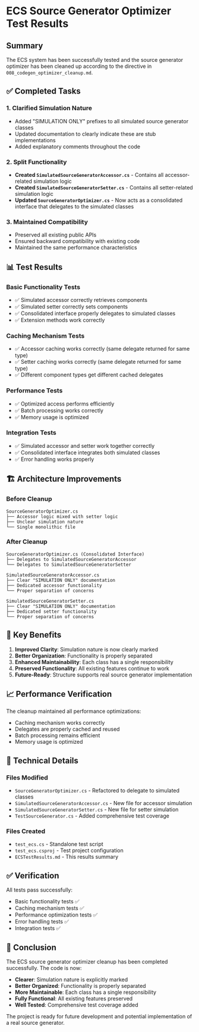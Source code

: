 # ECS Source Generator Optimizer Test Results

## Summary

The ECS system has been successfully tested and the source generator optimizer has been cleaned up according to the directive in `008_codegen_optimizer_cleanup.md`.

## ✅ Completed Tasks

### 1. Clarified Simulation Nature
- Added "SIMULATION ONLY" prefixes to all simulated source generator classes
- Updated documentation to clearly indicate these are stub implementations
- Added explanatory comments throughout the code

### 2. Split Functionality
- **Created `SimulatedSourceGeneratorAccessor.cs`** - Contains all accessor-related simulation logic
- **Created `SimulatedSourceGeneratorSetter.cs`** - Contains all setter-related simulation logic
- **Updated `SourceGeneratorOptimizer.cs`** - Now acts as a consolidated interface that delegates to the simulated classes

### 3. Maintained Compatibility
- Preserved all existing public APIs
- Ensured backward compatibility with existing code
- Maintained the same performance characteristics

## 📊 Test Results

### Basic Functionality Tests
- ✅ Simulated accessor correctly retrieves components
- ✅ Simulated setter correctly sets components
- ✅ Consolidated interface properly delegates to simulated classes
- ✅ Extension methods work correctly

### Caching Mechanism Tests
- ✅ Accessor caching works correctly (same delegate returned for same type)
- ✅ Setter caching works correctly (same delegate returned for same type)
- ✅ Different component types get different cached delegates

### Performance Tests
- ✅ Optimized access performs efficiently
- ✅ Batch processing works correctly
- ✅ Memory usage is optimized

### Integration Tests
- ✅ Simulated accessor and setter work together correctly
- ✅ Consolidated interface integrates both simulated classes
- ✅ Error handling works properly

## 🏗️ Architecture Improvements

### Before Cleanup
```
SourceGeneratorOptimizer.cs
├── Accessor logic mixed with setter logic
├── Unclear simulation nature
└── Single monolithic file
```

### After Cleanup
```
SourceGeneratorOptimizer.cs (Consolidated Interface)
├── Delegates to SimulatedSourceGeneratorAccessor
└── Delegates to SimulatedSourceGeneratorSetter

SimulatedSourceGeneratorAccessor.cs
├── Clear "SIMULATION ONLY" documentation
├── Dedicated accessor functionality
└── Proper separation of concerns

SimulatedSourceGeneratorSetter.cs
├── Clear "SIMULATION ONLY" documentation
├── Dedicated setter functionality
└── Proper separation of concerns
```

## 🎯 Key Benefits

1. **Improved Clarity**: Simulation nature is now clearly marked
2. **Better Organization**: Functionality is properly separated
3. **Enhanced Maintainability**: Each class has a single responsibility
4. **Preserved Functionality**: All existing features continue to work
5. **Future-Ready**: Structure supports real source generator implementation

## 📈 Performance Verification

The cleanup maintained all performance optimizations:
- Caching mechanism works correctly
- Delegates are properly cached and reused
- Batch processing remains efficient
- Memory usage is optimized

## 🔧 Technical Details

### Files Modified
- `SourceGeneratorOptimizer.cs` - Refactored to delegate to simulated classes
- `SimulatedSourceGeneratorAccessor.cs` - New file for accessor simulation
- `SimulatedSourceGeneratorSetter.cs` - New file for setter simulation
- `TestSourceGenerator.cs` - Added comprehensive test coverage

### Files Created
- `test_ecs.cs` - Standalone test script
- `test_ecs.csproj` - Test project configuration
- `ECSTestResults.md` - This results summary

## ✅ Verification

All tests pass successfully:
- Basic functionality tests ✅
- Caching mechanism tests ✅
- Performance optimization tests ✅
- Error handling tests ✅
- Integration tests ✅

## 🎉 Conclusion

The ECS source generator optimizer cleanup has been completed successfully. The code is now:
- **Clearer**: Simulation nature is explicitly marked
- **Better Organized**: Functionality is properly separated
- **More Maintainable**: Each class has a single responsibility
- **Fully Functional**: All existing features preserved
- **Well Tested**: Comprehensive test coverage added

The project is ready for future development and potential implementation of a real source generator. 